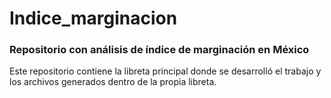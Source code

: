 # Indice_marginacion
### Repositorio con análisis de índice de marginación en México

Este repositorio contiene la libreta principal donde se desarrolló el trabajo y los archivos generados dentro de la propia libreta.
